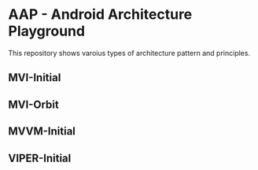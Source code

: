 # AAP  - Android Architecture Playground

This repository shows varoius types of architecture pattern and principles.

## MVI-Initial

## MVI-Orbit

## MVVM-Initial

## VIPER-Initial


